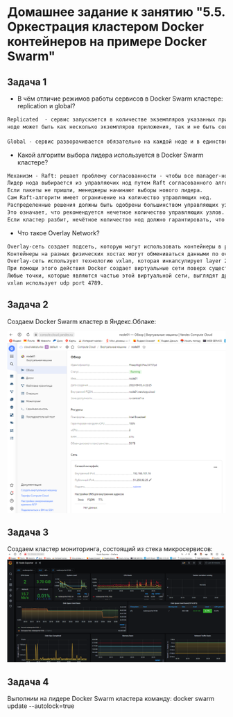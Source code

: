 # Домашнее задание к занятию "5.5. Оркестрация кластером Docker контейнеров на примере Docker Swarm"

## Задача 1

- В чём отличие режимов работы сервисов в Docker Swarm кластере: replication и global?

```txt
Replicated  - сервис запускается в количестве экземпляров указанных при создании роя. При этом на отдельной
ноде может быть как несколько экземпляров приложения, так и не быть совсем (пример - сервис визуализации Grafana).

Global - сервис разворачивается обязательно на каждой ноде и в единственном экземпляре (например - сборщик метрик nodeexporter).
```

- Какой алгоритм выбора лидера используется в Docker Swarm кластере?

```txt
Механизм - Raft: решает проблему согласованности - чтобы все manager-ноды имели одинаковое представление о состоянии кластера
Лидер нода выбирается из управляючих нод путем Raft согласованного алгоритма. Лидер отправляет keepalive-пакеты с заданной периодичностью в пределах 150-300мс. 
Если пакеты не пришли, менеджеры начинают выборы нового лидера.
Сам Raft-алгоритм имеет ограничение на количество управляющих нод. 
Распределенные решения должны быть одобрены большинством управляющих узлов, называемых кворумом. 
Это означает, что рекомендуется нечетное количество управляющих узлов. 
Если кластер разбит, нечётное количество нод должно гарантировать, что кластер останется консистентным
```

- Что такое Overlay Network?

```txt
Overlay-сеть создает подсеть, которую могут использовать контейнеры в разных хостах swarm-кластера. 
Контейнеры на разных физических хостах могут обмениваться данными по overlay-сети (если все они прикреплены к одной сети). 
Overlay-сеть использует технологию vxlan, которая инкапсулирует layer 2 фреймы в layer 4 пакеты (UDP/IP). 
При помощи этого действия Docker создает виртуальные сети поверх существующих связей между хостами, которые могут оказаться внутри одной подсети. 
Любые точки, которые являются частью этой виртуальной сети, выглядят друг для друга так, будто они связаны поверх свича и не заботятся об устройстве основной физической сети. 
vxlan использует udp port 4789.
```

## Задача 2

Создаем Docker Swarm кластер в Яндекс.Облаке:

![YC node 1 VM](https://github.com/AleksTurbo/devops-netology/blob/main/YC%20node%201%20VM.png "YC node 1 VM")

## Задача 3

Создаем кластер мониторинга, состоящий из стека микросервисов:
![Grafana metrics node1](https://github.com/AleksTurbo/devops-netology/blob/main/Grafana%20metrics%20node1.png "Grafana metrics node1")

## Задача 4

Выполним на лидере Docker Swarm кластера команду: docker swarm update --autolock=true
